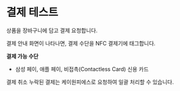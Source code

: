 # 결제 테스트

상품을 장바구니에 담고 결제 요청합니다.

결제 안내 화면이 나타나면, 결제 수단을 NFC 결제기에 태그합니다.

**결제 가능 수단**

* 삼성 페이, 애플 페이, 비접촉(Contactless Card) 신용 카드

결제 취소 누락된 결제는 케이원피에스로 요청하여 일괄 처리할 수 있습니다.
